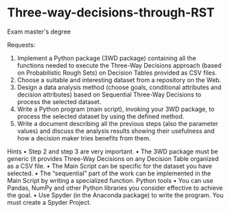 # Three-way-decisions-through-RST
Exam master's degree

Requests:
  1. Implement a Python package (3WD package) containing all the functions needed to execute
  the Three-Way Decisions approach (based on Probabilistic Rough Sets) on Decision Tables
  provided as CSV files.
  2. Choose a suitable and interesting dataset from a repository on the Web.
  3. Design a data analysis method (choose goals, conditional attributes and decision attributes)
  based on Sequential Three-Way Decisions to process the selected dataset.
  4. Write a Python program (main script), invoking your 3WD package, to process the selected
  dataset by using the defined method.
  5. Write a document describing all the previous steps (also the parameter values) and discuss the
  analysis results showing their usefulness and how a decision maker tries benefits from them.

Hints
  • Step 2 and step 3 are very important.
  • The 3WD package must be generic (it provides Three-Way Decisions on any Decision Table
  organized as a CSV file.
  • The Main Script can be specific for the dataset you have selected.
  • The “sequential” part of the work can be implemented in the Main Script by writing a
  specialized function.
  Python tools
  • You can use Pandas, NumPy and other Python libraries you consider effective to achieve the
  goal.
  • Use Spyder (in the Anaconda package) to write the program. You must create a Spyder
  Project.
